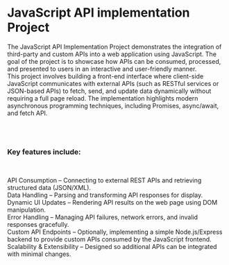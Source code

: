 <h1>JavaScript API implementation Project</h1>
<p> The JavaScript API Implementation Project demonstrates the integration of third-party and custom APIs into a web application using JavaScript. The goal of the project is to showcase how APIs can be consumed, processed, and presented to users in an interactive and user-friendly manner.<br>
This project involves building a front-end interface where client-side JavaScript communicates with external APIs (such as RESTful services or JSON-based APIs) to fetch, send, and update data dynamically without requiring a full page reload. The implementation highlights modern asynchronous programming techniques, including Promises, async/await, and fetch API.</p>
<br>
<br>
<h3>Key features include:</h3>
<br>
<p>API Consumption – Connecting to external REST APIs and retrieving structured data (JSON/XML).
<br>
Data Handling – Parsing and transforming API responses for display.
<br>
Dynamic UI Updates – Rendering API results on the web page using DOM manipulation.
<br>
Error Handling – Managing API failures, network errors, and invalid responses gracefully.
<br>
Custom API Endpoints – Optionally, implementing a simple Node.js/Express backend to provide custom APIs consumed by the JavaScript frontend.
<br>
Scalability & Extensibility – Designed so additional APIs can be integrated with minimal changes.</p>
